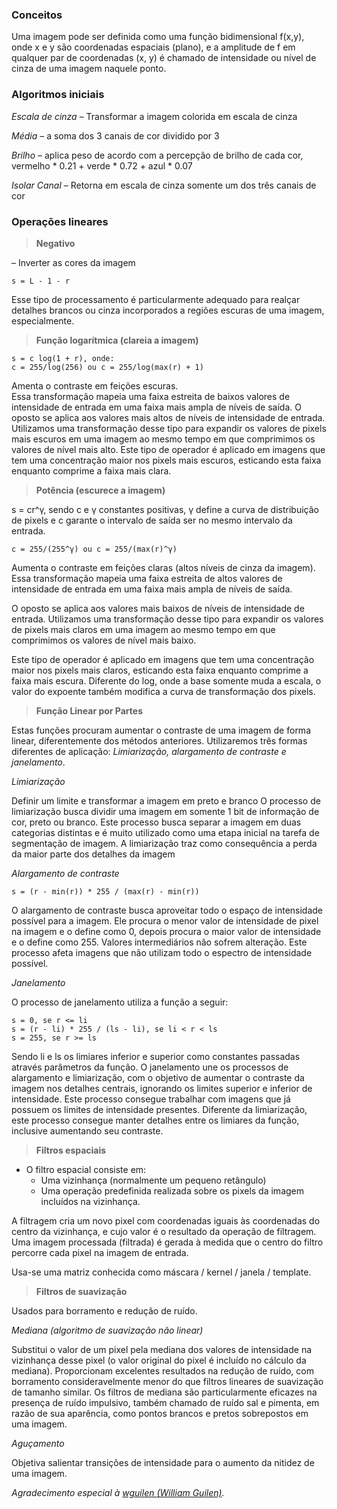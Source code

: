 ### Conceitos

Uma imagem pode ser definida como uma função bidimensional f(x,y), onde x e y são coordenadas espaciais (plano), e a amplitude de f em qualquer par de coordenadas (x, y) é chamado de intensidade ou nível de cinza de uma imagem naquele ponto.


### Algoritmos iniciais

*Escala de cinza* – Transformar a imagem colorida em escala de cinza

*Média* – a soma dos 3 canais de cor dividido por 3

*Brilho* – aplica peso de acordo com a percepção de brilho de cada cor, vermelho * 0.21 + verde * 0.72 + azul * 0.07

*Isolar Canal* – Retorna em escala de cinza somente um dos três canais de cor


### Operações lineares

> **Negativo**

– Inverter as cores da imagem

```
s = L - 1 - r
```

Esse tipo de processamento é particularmente adequado para realçar detalhes brancos ou cinza incorporados a regiões escuras de uma imagem, especialmente.

> **Função logarítmica (clareia a imagem)**

```
s = c log(1 + r), onde:
c = 255/log(256) ou c = 255/log(max(r) + 1)
```

Amenta o contraste em feições escuras.        
Essa transformação mapeia uma faixa estreita de baixos valores de intensidade de entrada em uma faixa mais ampla de níveis de saída.
O oposto se aplica aos valores mais altos de níveis de intensidade de entrada.
Utilizamos uma transformação desse tipo para expandir os valores de pixels mais escuros em uma imagem ao mesmo tempo em que comprimimos os valores de nível mais alto.
Este tipo de operador é aplicado em imagens que tem uma concentração maior nos pixels mais escuros, esticando esta faixa enquanto comprime a faixa mais clara.

> **Potência (escurece a imagem)**

s = cr^γ, sendo c e γ constantes positivas, γ define a curva de distribuição de pixels e c garante o intervalo de saída ser no mesmo intervalo da entrada.

```
c = 255/(255^γ) ou c = 255/(max(r)^γ)
```

Aumenta o contraste em feições claras (altos níveis de cinza da imagem).
Essa transformação mapeia uma faixa estreita de altos valores de intensidade de entrada em uma faixa mais ampla de níveis de saída.
        
O oposto se aplica aos valores mais baixos de níveis de intensidade de entrada. Utilizamos uma transformação desse tipo para expandir os valores de pixels mais claros em uma imagem ao mesmo tempo em que comprimimos os valores de nível mais baixo.
        
Este tipo de operador é aplicado em imagens que tem uma concentração maior nos pixels mais claros, esticando esta faixa enquanto comprime a faixa mais escura.
Diferente do log, onde a base somente muda a escala, o valor do expoente também modifica a curva de transformação dos pixels.


> **Função Linear por Partes**

Estas funções procuram aumentar o contraste de uma imagem de forma linear, diferentemente dos métodos anteriores.
Utilizaremos três formas diferentes de aplicação: *Limiarização, alargamento de contraste e janelamento*.

*Limiarização*

Definir um limite e transformar a imagem em preto e branco
O processo de limiarização busca dividir uma imagem em somente 1 bit de informação de cor, preto ou branco.
Este processo busca separar a imagem em duas categorias distintas e é muito utilizado como uma etapa inicial na tarefa de segmentação de imagem.
A limiarização traz como consequência a perda da maior parte dos detalhes da imagem

*Alargamento de contraste*

```
s = (r - min(r)) * 255 / (max(r) - min(r))
```

O alargamento de contraste busca aproveitar todo o espaço de intensidade possível para a imagem.
Ele procura o menor valor de intensidade de pixel na imagem e o define como 0, depois procura o maior valor de intensidade e o define como 255. Valores intermediários não sofrem alteração.
Este processo afeta imagens que não utilizam todo o espectro de intensidade possível.

*Janelamento*

O processo de janelamento utiliza a função a seguir:

```
s = 0, se r <= li
s = (r - li) * 255 / (ls - li), se li < r < ls
s = 255, se r >= ls
```

Sendo li e ls os limiares inferior e superior como constantes passadas através parâmetros da função.
O janelamento une os processos de alargamento e limiarização, com o objetivo de aumentar o contraste da imagem nos detalhes centrais, ignorando os limites superior e inferior de intensidade.
Este processo consegue trabalhar com imagens que já possuem os limites de intensidade presentes.
Diferente da limiarização, este processo consegue manter detalhes entre os limiares da função, inclusive aumentando seu contraste.


> **Filtros espaciais**

- O filtro espacial consiste em:
	- Uma vizinhança (normalmente um pequeno retângulo)
	- Uma operação predefinida realizada sobre os pixels da imagem incluídos na vizinhança.
	
A filtragem cria um novo pixel com coordenadas iguais às coordenadas do centro da vizinhança, e cujo valor é o resultado da operação de filtragem. Uma imagem processada (filtrada) é gerada à medida que o centro do filtro percorre cada pixel na imagem de entrada.

Usa-se uma matriz conhecida como máscara / kernel / janela / template.

> **Filtros de suavização**

Usados para borramento e redução de ruído.

*Mediana (algoritmo de suavização não linear)*

Substitui o valor de um pixel pela mediana dos valores de intensidade na vizinhança desse pixel (o valor original do pixel é incluído no cálculo da mediana). 
Proporcionam excelentes resultados na redução de ruído, com borramento consideravelmente menor do que filtros lineares de suavização de tamanho similar.
Os filtros de mediana são particularmente eficazes na presença de ruído impulsivo, também chamado de ruído sal e pimenta, em razão de sua aparência, como pontos brancos e pretos sobrepostos em uma imagem.

*Aguçamento*

Objetiva salientar transições de intensidade para o aumento da nitidez de uma imagem.


*Agradecimento especial à [wguilen (William Guilen)](https://github.com/wguilen).*
